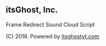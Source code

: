 ## itsGhost, Inc.

Frame Redirect Sound Cloud Script

(C) 2016. Powered by [itsghostyt.com](https://itsghostyt.com)
